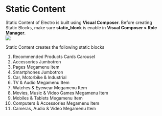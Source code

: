# Static Content

Static Content of Electro is built using **Visual Composer**. Before creating Static Blocks, make sure **static_block** is enable in **Visual Composer > Role Manager**.
<br/>![](http://transvelo.github.io/docs/electro/images/vc-settings.png)

Static Content creates the following static blocks
1. Recommended Products Cards Carousel
2. Accessories Jumbotron
3. Pages Megamenu Item
4. Smartphones Jumbotron
5. Car, Motorbike & Industrial
6. TV & Audio Megamenu Item
7. Watches & Eyewear Megamenu Item
8. Movies, Music & Video Games Megamenu Item
9. Mobiles & Tablets Megamenu Item
10. Computers & Accessories Megamenu Item
11. Cameras, Audio & Video Megamenu Item

